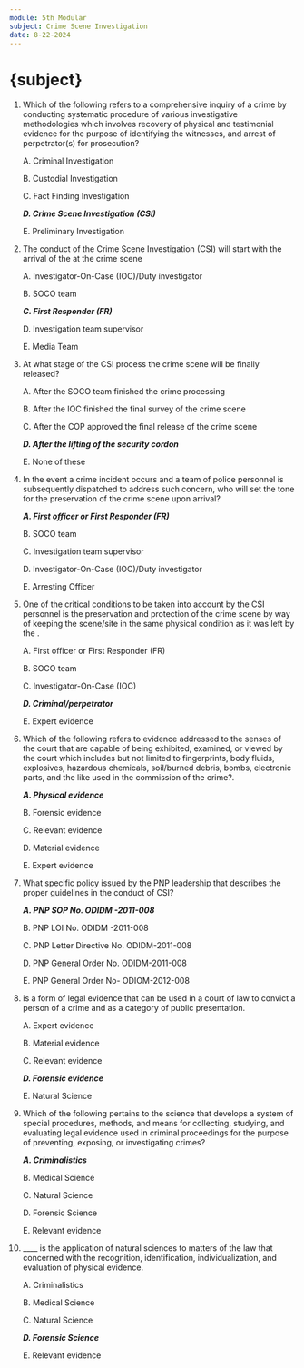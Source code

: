 ```yaml
---
module: 5th Modular
subject: Crime Scene Investigation
date: 8-22-2024
---
```


# {subject}

1. Which of the following refers to a comprehensive inquiry of a crime by conducting systematic procedure of various investigative methodologies which involves recovery of physical and testimonial evidence for the purpose of identifying the witnesses, and arrest of perpetrator(s) for prosecution?

   A. Criminal Investigation

   B. Custodial Investigation

   C. Fact Finding Investigation

   **_D. Crime Scene Investigation (CSI)_**

   E. Preliminary Investigation

2. The conduct of the Crime Scene Investigation (CSI) will start with the arrival of the
   at the crime scene

   A. Investigator-On-Case (IOC)/Duty investigator

   B. SOCO team

   **_C. First Responder (FR)_**

   D. Investigation team supervisor

   E. Media Team

3. At what stage of the CSI process the crime scene will be finally released?

   A. After the SOCO team finished the crime processing

   B. After the IOC finished the final survey of the crime scene

   C. After the COP approved the final release of the crime scene

   **_D. After the lifting of the security cordon_**

   E. None of these

4. In the event a crime incident occurs and a team of police personnel is
   subsequently dispatched to address such concern, who will set the tone for the
   preservation of the crime scene upon arrival?

   **_A. First officer or First Responder (FR)_**

   B. SOCO team

   C. Investigation team supervisor

   D. Investigator-On-Case (IOC)/Duty investigator

   E. Arresting Officer

5. One of the critical conditions to be taken into account by the CSI personnel is the preservation and protection of the crime scene by way of keeping the scene/site in the same physical condition as it was left by the .

   A. First officer or First Responder (FR)

   B. SOCO team

   C. Investigator-On-Case (IOC)

   **_D. Criminal/perpetrator_**

   E. Expert evidence

6. Which of the following refers to evidence addressed to the senses of the court that are capable of being exhibited, examined, or viewed by the court which includes but not limited to fingerprints, body fluids, explosives, hazardous chemicals, soil/burned debris, bombs, electronic parts, and the like used in the commission of the crime?.

   **_A. Physical evidence_**

   B. Forensic evidence

   C. Relevant evidence

   D. Material evidence

   E. Expert evidence

7. What specific policy issued by the PNP leadership that describes the proper guidelines in the conduct of CSI?

   **_A. PNP SOP No. ODIDM -2011-008_**

   B. PNP LOI No. ODIDM -2011-008

   C. PNP Letter Directive No. ODIDM-2011-008

   D. PNP General Order No. ODIDM-2011-008

   E. PNP General Order No- ODIOM-2012-008

8. is a form of legal evidence that can be used in a court of law to convict a person of a crime and as a category of public presentation.

   A. Expert evidence

   B. Material evidence

   C. Relevant evidence

   **_D. Forensic evidence_**

   E. Natural Science

9. Which of the following pertains to the science that develops a system of special procedures, methods, and means for collecting, studying, and evaluating legal evidence used in criminal proceedings for the purpose of preventing, exposing, or investigating crimes?

   **_A. Criminalistics_**

   B. Medical Science

   C. Natural Science

   D. Forensic Science

   E. Relevant evidence

10. \_\_\_\_ is the application of natural sciences to matters of the law that concerned with the recognition, identification, individualization, and evaluation of physical evidence.

    A. Criminalistics

    B. Medical Science

    C. Natural Science

    **_D. Forensic Science_**

    E. Relevant evidence
